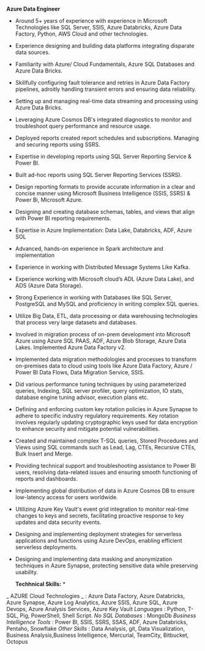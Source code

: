 **Azure Data Engineer**

* Around 5+ years of experience with experience in Microsoft Technologies like SQL Server, SSIS, Azure Databricks, Azure Data Factory, Python, AWS Cloud and other technologies. 
* Experience designing and building data platforms integrating disparate data sources.
* Familiarity with Azure/ Cloud Fundamentals, Azure SQL Databases and Azure Data Bricks.
* Skillfully configuring fault tolerance and retries in Azure Data Factory pipelines, adroitly handling transient errors and ensuring data reliability.
* Setting up and managing real-time data streaming and processing using Azure Data Bricks.
* Leveraging Azure Cosmos DB's integrated diagnostics to monitor and troubleshoot query performance and resource usage.
* Deployed reports created report schedules and subscriptions. Managing and securing reports using SSRS.
* Expertise in developing reports using SQL Server Reporting Service & Power BI.
* Built ad-hoc reports using SQL Server Reporting Services (SSRS).
* Design reporting formats to provide accurate information in a clear and concise manner using Microsoft Business Intelligence (SSIS, SSRS) & Power Bi, Microsoft Azure.
* Designing and creating database schemas, tables, and views that align with Power BI reporting requirements.
* Expertise in Azure Implementation: Data Lake, Databricks, ADF, Azure SOL
* Advanced, hands-on experience in Spark architecture and implementation
* Experience in working with Distributed Message Systems Like Kafka.
* Experience working with Microsoft cloud’s ADL (Azure Data Lake), and ADS (Azure Data Storage).
* Strong Experience in working with Databases like SQL Server, PostgreSQL and MySQL and proficiency in writing complex SQL queries.
* Utilize Big Data, ETL, data processing or data warehousing technologies that process very large datasets and databases.
* Involved in migration process of on-prem development into Microsoft Azure using Azure SQL PAAS, ADF, Azure Blob Storage, Azure Data Lakes. Implemented Azure Data Factory v2.
* Implemented data migration methodologies and processes to transform on-premises data to cloud using tools like Azure Data Factory, Azure / Power BI Data Flows, Data Migration Service, SSIS.
* Did various performance tuning techniques by using parameterized queries, Indexing, SQL server profiler, query optimization, IO stats, database engine tuning advisor, execution plans etc.
* Defining and enforcing custom key rotation policies in Azure Synapse to adhere to specific industry regulatory requirements. Key rotation involves regularly updating cryptographic keys used for data encryption to enhance security and mitigate potential vulnerabilities.
* Created and maintained complex T-SQL queries, Stored Procedures and Views using SQL commands such as Lead, Lag, CTEs, Recursive CTEs, Bulk Insert and Merge.
* Providing technical support and troubleshooting assistance to Power BI users, resolving data-related issues and ensuring smooth functioning of reports and dashboards.
* Implementing global distribution of data in Azure Cosmos DB to ensure low-latency access for users worldwide.
* Utilizing Azure Key Vault's event grid integration to monitor real-time changes to keys and secrets, facilitating proactive response to key updates and data security events.
* Designing and implementing deployment strategies for serverless applications and functions using Azure DevOps, enabling efficient serverless deployments.
* Designing and implementing data masking and anonymization techniques in Azure Synapse, protecting sensitive data while preserving usability.
  
  **Techhnical Skills:** *

 _ AZURE Cloud Technologies _ : Azure Data Factory, Azure Databricks, Azure Synapse, Azure Log Analytics, Azure SSIS, Azure SQL, Azure Devops, Azure Analysis Services, Azure Key Vault
  _Languages_ : Python, T-SQL, Pig, PowerShell, Shell Script.
  _No SQL Databases_ : MongoDb
  _Business Intelligence Tools_ : Power BI, SSIS, SSRS, SSAS, ADF, Azure Databricks, Pentaho, Snowflake 
  _Other Skills_ : Data Analysis, git, Data Visualization, Business Analysis,Business Intelligence, Mercurial, TeamCity, Bitbucket, Octopus 
  
